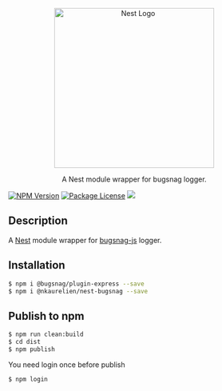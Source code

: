 <p align="center">
  <a href="http://nestjs.com/" target="blank"><img src="https://nestjs.com/img/logo_text.svg" width="320" alt="Nest Logo" /></a>
</p>

 <p align="center">A Nest module wrapper for bugsnag logger.</p>
 
<p align="center">

<a href="https://www.npmjs.com/package/@nkaurelien/nest-bugsnag"><img src="https://img.shields.io/npm/v/@nkaurelien/nest-bugsnag.svg" alt="NPM Version" /></a>
<a href="https://github.com/nkaurelien/nest-bugsnag"><img src="https://img.shields.io/npm/l/@nkaurelien/nest-bugsnag.svg" alt="Package License" /></a>
<a href="https://twitter.com/AstridNkumbe"><img src="https://img.shields.io/twitter/follow/AstridNkumbe.svg?style=social&label=Follow"></a>

</p>

## Description

A [Nest](https://github.com/nestjs/nest) module wrapper for [bugsnag-js](https://github.com/bugsnag/bugsnag-js) logger.

## Installation

```bash
$ npm i @bugsnag/plugin-express --save
$ npm i @nkaurelien/nest-bugsnag --save
```

## Publish to npm
```bash
$ npm run clean:build
$ cd dist
$ npm publish
```

You need login once before publish 

```bash
$ npm login
```
